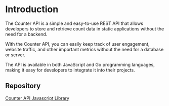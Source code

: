 # Introduction


The Counter API is a simple and easy-to-use REST API that allows developers to store and retrieve count data in static applications without the need for a backend. 

With the Counter API, you can easily keep track of user engagement, website traffic, and other important metrics without the need for a database or server. 

The API is available in both JavaScript and Go programming languages, making it easy for developers to integrate it into their projects.

## Repository

[Counter API Javascript Library](https://github.com/counterapi/counter-js)
